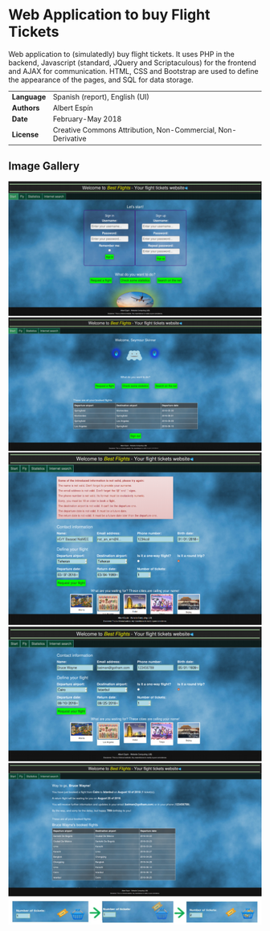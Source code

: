# Web Application to buy Flight Tickets

Web application to (simulatedly) buy flight tickets. It uses PHP in the backend, Javascript (standard, JQuery and Scriptaculous) for the frontend and AJAX for communication. HTML, CSS and Bootstrap are used to define the appearance of the pages, and SQL for data storage.

| | |
|-|-|
| **Language**   | Spanish (report), English (UI) |
| **Authors** | Albert Espín |
| **Date**  | February-May 2018  |
| **License** |  Creative Commons Attribution, Non-Commercial, Non-Derivative |


## Image Gallery

![](image.png)
![](logged.png)
![](checks.png)
![](flight.png)
![](table.png)
![](tickets.png)
